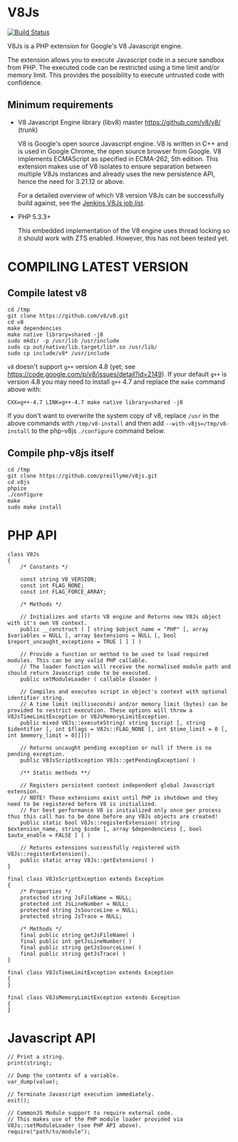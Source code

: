 V8Js
====

[![Build Status](http://jenkins.brokenpipe.de/job/v8js/badge/icon)](http://jenkins.brokenpipe.de/job/v8js/)

V8Js is a PHP extension for Google's V8 Javascript engine.

The extension allows you to execute Javascript code in a secure sandbox from PHP. The executed code can be restricted using a time limit and/or memory limit. This provides the possibility to execute untrusted code with confidence.


Minimum requirements
--------------------

- V8 Javascript Engine library (libv8) master <https://github.com/v8/v8/> (trunk)

	V8 is Google's open source Javascript engine.
	V8 is written in C++ and is used in Google Chrome, the open source browser from Google.
	V8 implements ECMAScript as specified in ECMA-262, 5th edition.
    This extension makes use of V8 isolates to ensure separation between multiple V8Js instances and already uses the new persistence API, hence the need for 3.21.12 or above.

    For a detailed overview of which V8 version V8Js can be successfully build against, see the [Jenkins V8Js job list](http://jenkins.brokenpipe.de/view/v8js-with-v8-versions/).

- PHP 5.3.3+

  This embedded implementation of the V8 engine uses thread locking so it should work with ZTS enabled.
  However, this has not been tested yet.
  
COMPILING LATEST VERSION
========================

Compile latest v8
-----------------

```
cd /tmp
git clone https://github.com/v8/v8.git
cd v8
make dependencies
make native library=shared -j8
sudo mkdir -p /usr/lib /usr/include
sudo cp out/native/lib.target/lib*.so /usr/lib/
sudo cp include/v8* /usr/include

```

`v8` doesn't support `g++` version 4.8 (yet; see
<https://code.google.com/p/v8/issues/detail?id=2149>).  If your default `g++`
is version 4.8 you may need to install `g++` 4.7 and replace the `make`
command above with:
```
CXX=g++-4.7 LINK=g++-4.7 make native library=shared -j8
```

If you don't want to overwrite the system copy of v8, replace `/usr` in
the above commands with `/tmp/v8-install` and then add
`--with-v8js=/tmp/v8-install` to the php-v8js `./configure` command below.

Compile php-v8js itself
-----------------------

```
cd /tmp
git clone https://github.com/preillyme/v8js.git
cd v8js
phpize
./configure
make
sudo make install
```


PHP API
=======

    class V8Js
    {
        /* Constants */

        const string V8_VERSION;
        const int FLAG_NONE;
        const int FLAG_FORCE_ARRAY;
    
        /* Methods */

        // Initializes and starts V8 engine and Returns new V8Js object with it's own V8 context.
        public __construct ( [ string $object_name = "PHP" [, array $variables = NULL [, array $extensions = NULL [, bool $report_uncaught_exceptions = TRUE ] ] ] )

        // Provide a function or method to be used to load required modules. This can be any valid PHP callable.
        // The loader function will receive the normalised module path and should return Javascript code to be executed.
        public setModuleLoader ( callable $loader )

        // Compiles and executes script in object's context with optional identifier string.
        // A time limit (milliseconds) and/or memory limit (bytes) can be provided to restrict execution. These options will throw a V8JsTimeLimitException or V8JsMemoryLimitException.
        public mixed V8Js::executeString( string $script [, string $identifier [, int $flags = V8Js::FLAG_NONE [, int $time_limit = 0 [, int $memory_limit = 0]]]])

        // Returns uncaught pending exception or null if there is no pending exception.
        public V8JsScriptException V8Js::getPendingException( )

        /** Static methods **/

        // Registers persistent context independent global Javascript extension.
        // NOTE! These extensions exist until PHP is shutdown and they need to be registered before V8 is initialized. 
        // For best performance V8 is initialized only once per process thus this call has to be done before any V8Js objects are created!
        public static bool V8Js::registerExtension( string $extension_name, string $code [, array $dependenciess [, bool $auto_enable = FALSE ] ] )

        // Returns extensions successfully registered with V8Js::registerExtension().
        public static array V8Js::getExtensions( )
    }

    final class V8JsScriptException extends Exception
    {
        /* Properties */
        protected string JsFileName = NULL;
        protected int JsLineNumber = NULL;
        protected string JsSourceLine = NULL;
        protected string JsTrace = NULL;
        
        /* Methods */
        final public string getJsFileName( )
        final public int getJsLineNumber( )
        final public string getJsSourceLine( )
        final public string getJsTrace( )
    }

    final class V8JsTimeLimitException extends Exception
    {
    }

    final class V8JsMemoryLimitException extends Exception
    {
    }

Javascript API
==============

    // Print a string.
    print(string);

    // Dump the contents of a variable.
    var_dump(value);

    // Terminate Javascript execution immediately.
    exit();

    // CommonJS Module support to require external code.
    // This makes use of the PHP module loader provided via V8Js::setModuleLoader (see PHP API above).
    require("path/to/module");


